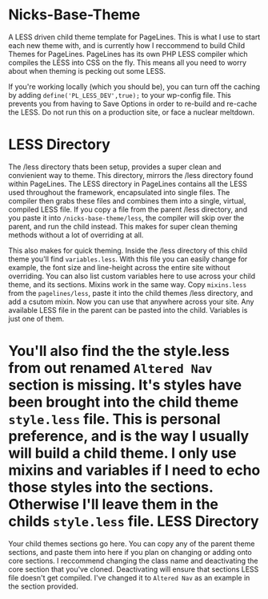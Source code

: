 Nicks-Base-Theme
===========

A LESS driven child theme template for PageLines. This is what I use to start each new theme with, and is currently how I reccommend to build Child Themes for PageLines. PageLines has its own PHP LESS compiler which compiles the LESS into CSS on the fly. This means all you need to worry about when theming is pecking out some LESS.

If you're working locally (which you should be), you can turn off the caching by adding `define('PL_LESS_DEV',true);` to your wp-config file. This prevents you from having to Save Options in order to re-build and re-cache the LESS. Do not run this on a production site, or face a nuclear meltdown.

LESS Directory
======

The /less directory thats been setup, provides a super clean and convienient way to theme. This directory, mirrors the /less directory found within PageLines. The LESS directory in PageLines contains all the LESS used throughout the framework, encapsulated into single files. The compiler then grabs these files and combines them into a single, virtual, compiled LESS file. If you copy a file from the parent /less directory, and you paste it into `/nicks-base-theme/less`, the compiler will skip over the parent, and run the child instead. This makes for super clean theming methods without a lot of overriding at all.

This also makes for quick theming. Inside the /less directory of this child theme you'll find `variables.less`. With this file you can easily change for example, the font size and line-height across the entire site without overriding. You can also list custom variables here to use across your child theme, and its sections. Mixins work in the same way. Copy `mixins.less` from the `pagelines/less`, paste it into the child themes /less directory, and add a csutom mixin. Now you can use that anywhere across your site. Any available LESS file in the parent can be pasted into the child. Variables is just one of them.

You'll also find the the style.less from out renamed `Altered Nav` section is missing. It's styles have been brought into the child theme `style.less` file. This is personal preference, and is the way I usually will build a child theme. I only use mixins and variables if I need to echo those styles into the sections. Otherwise I'll leave them in the childs `style.less` file.
LESS Directory
======

Your child themes sections go here. You can copy any of the parent theme sections, and paste them into here if you plan on changing or adding onto core sections. I reccommend changing the class name and deactivating the core section that you've cloned. Deactivating will ensure that sections LESS file doesn't get compiled. I've changed it  to `Altered Nav` as an example in the section provided.

